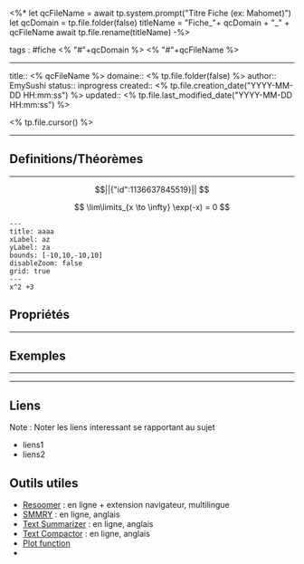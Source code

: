 


<%*
let qcFileName = await tp.system.prompt("Titre Fiche (ex: Mahomet)")
let qcDomain = tp.file.folder(false)
titleName = "Fiche_"+ qcDomain + "_" + qcFileName
await tp.file.rename(titleName)
-%>


tags : #fiche  <% "#"+qcDomain %> <% "#"+qcFileName %>

---

title:: <% qcFileName %>
domaine:: <% tp.file.folder(false) %>
author:: EmySushi
status:: inprogress
created:: <% tp.file.creation_date("YYYY-MM-DD HH:mm:ss") %>
updated:: <% tp.file.last_modified_date("YYYY-MM-DD HH:mm:ss") %>


<% tp.file.cursor() %>

---



## Definitions/Théorèmes
---


```math
||{"id":1136637845519}||


```



$$
\lim\limits_{x \to \infty} \exp(-x) = 0
$$



```functionplot
---
title: aaaa
xLabel: az
yLabel: za
bounds: [-10,10,-10,10]
disableZoom: false
grid: true
---
x^2 +3
```



## Propriétés
---



## Exemples
---







---

## Liens

Note :  Noter les liens interessant se rapportant au sujet

- liens1
- liens2

## Outils utiles

- [Resoomer](https://resoomer.com/fr) : en ligne + extension navigateur, multilingue
- [SMMRY](https://smmry.com/) : en ligne, anglais
- [Text Summarizer](http://textsummarization.net/text-summarizer) : en ligne, anglais
- [Text Compactor](https://www.textcompactor.com/) : en ligne, anglais
- [Plot function](https://github.com/leonhma/obsidian-functionplot)
- 